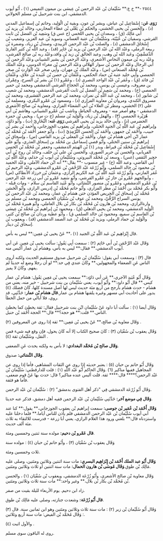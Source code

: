 ٢٥٤٤ -** خ ع:** سُلَيْمان بْن عَبْد الرحمن بْن عِيسَى بن ميمون التميمي (١) ، أَبُو أيوب الدمشقي، ابن بنت شرحبيل بْن مسلم الخولاني.

**رَوَى عَن:** إِسْمَاعِيل بْن عياش، وبشر بْن عون، وبقية بْن الْوَلِيد، وحاتم بْن إسماعيل المدني (د) ، والحسن بْن يحيى الخشني، والحكم بْن يَعْلَى بْن عطاء المحاربي، وخالد بْن يزيد بْن أَبي مَالِك (ق) ، وسعدان بْن يحيى اللخمي (خ عس ق) وسَعِيد بْن الفضل بْن ثابت القرشي، وسفيان بْن عُيَيْنَة، وسُلَيْمان بْن عتبة الغساني، وسويد بْن عبد العزيز، وشعيب بْن إِسْحَاقَ الدمشقي (د) ، والصلت بْن عَبْد الرحمن الزبيدي، وصندل بْن زياد، وضمرة بْن ربيعة الرملي، وعَبْد الله بْن عَبْد الرحمن بْن يزيد بْن جَابِر (قد) ، وعبد اللَّه بْن كثير القارئ الدِّمَشْقِيّ، وعَبد الله بْن وهب، وعبد الخالق بْن زيد بْن واقد،وعَبْد ربه بْن صالح القرشي، وعَبْد ربه بْن ميمون النحاس الأشعري، وعَبْد الرحمن بْن بشير الشيباني وعَبْد الرحمن بْن أبي الرجال وعَبْد الرحمن بْن سوار الهلالي وعَبْد الرحمن بْن مغراء الدوسي، وعَبْد الملك بْن مُحَمَّد الصنعاني (س) ، وعَبْد الملك بْن مهران، وأَبِي صخر عَبْد الْوَارِثِ بْن صخر الحمصي وأَبِي خليد عتبة بْن حماد الحكمي، وعُثْمَان بْن حصن بْن عُبَيدة بْن علاق، وعُثْمَان بْن فائد (ق) ، وعُمَر بْن عَبْد الواحد النصري (د) ، وعَمْرو (١) بْن بشر بْن السرح، وعِمْران بن معروف، وعيسى بْن يونس، ومحمد بْن الحجاج القرشي الدمشقي ومحمد بْن حمير الحمصي (خ) ، ومحمد بْن سَعِيد بْن الفضل بْن ثابت القرشي الدمشقي، ومحمد بْن شعيب بْن شابور (د) ، ومحمد بْن عَبد اللَّهِ بْن نمران، ومحمد بْن عبد الرحمن القشيري، ومحمد بْن مسروق الكندي، ومروان بْن معاوية الفزاري (د) ، ومسعود بْن عَمْرو البكري، ومسلمة بْن علي (٢) الخشني، ومطر بْن العلاء بْن أَبي الشعثاء الفزاري، ومعاوية بْن صالح الأشعري الدمشقي - وهو أصغر منه - ومعروف الخياط، وناشب بْن عَمْرو الشيباني، وهاشم بْن أَبي هُرَيْرة الحمصي (٣) ، والهقل بْن زياد، والْوَلِيد بْن مسلم (خ ت س) ، ويحيى بْن حمزة الحضرمي (د) ، وأَبِي خالد يزيد بْن يحيى القرشي.**رَوَى عَنه:** الْبُخَارِيّ (ت) ، وأَبُو دَاوُد، وإبراهيم بْن عَبد اللَّهِ بْن الجنيد الختلي، وإبراهيم بْن يعقوب الجوزجاني، وأحمد بْن بشر بْن حبيب، وأَحْمَد بْن جمهور، وأَحْمَد بْن الحسن التِّرْمِذِيّ (ت) ، وأَبُو جعفر أَحْمَد بْن مُحَمَّد بْن عمار ابْن أخي هشام بْن عمار، وأَحْمَد بْن المعلى بْن يزيد القاضي (س) ، وإسحاق بْن إبراهيم بْن سنين الختلي، وأَبُو قصي إسماعيل بن مُحَمَّد بن إسحاق العذري، وأَبُو علي إِسْمَاعِيل بْن مُحَمَّد بْن قيراط، وبدر (١) بْن الهيثم الدمشقي، وجعفر بْن مُحَمَّد بْن الحسن الفريابي، والحسن بْن جرير الصوري، والحسن بْن علي بْن خلف، وخالد بْن روح بْن أَبي حجير الثقفي (عس) ، وسعد بْن مُحَمَّد البيروتي، وسُلَيْمان بْن أيوب بْن حذلم، وعَبْد اللَّهِ بْن أَبي القاضي، وعبد اللَّه (خ) - غير منسوب -** يقال:** أنه ابْن حماد الآملي، وعَبْد الحميد بْن محمود بْن خالد السلمي، وأَبُو زُرْعَة عَبْد الرَّحْمَنِ بْن عَمْرو الدمشقي، وعَبْد الرحيم بْن عُمَر المازني، وأَبُو زُرْعَة عُبَيد اللَّهِ بْن عبد الكريم الرازي، وعثمان بْن خرزاذ الأنطاكي (س) ، وأبوالجهم عَمْرو بْن حاز بْن عَمْرو القرشي، وأَبُو سَعِيد عَمْرو بْن أَبي زرعة عَبْد الرحمن بْن عَمْرو الدمشقي، وعَمْرو بْن منصور النَّسَائي، وأَبُو عُبَيد القاسم بْن سلام - ومات قبله - وأَبُو بكر مُحَمَّد بن أَحْمَدَ بْن مطر الفزاري، وأَبُو حاتم مُحَمَّد بْن إدريس الرازي، وأَبُو الْحَسَنِ مُحَمَّد بْن إسحاق بْن الحريص المؤذن ختن هشام بْن عمار، ومحمد بْن عَبْد الرحمن بْن يونس السراج الرَّقِّيّ، ومحمد بْن عوف بْن سُفْيَان الحمصي ومحمد بْن مسلم بن وارةالرازي، ومحمد بْن هارون بْن مُحَمَّد بْن بكار بْن بلال العاملي، وأَبُو هبيرة مُحَمَّد بْن الْوَلِيد الدمشقي، ومحمد بْن يحيى الذهلي (ق) ، ومحمود بْن إبراهيم بْن مُحَمَّد بْن عِيسَى بْن القاسم بْن سميع، ومحمود بْن خالد السلمي ق) ، وأَبُو عطية وردان بْن صالح بْن كثير، والْوَلِيد بْن حماد الرملي، ويزيد بْن مُحَمَّد بْن عبد الصمد الدمشقي (قد) ، ويعقوب بْن إسحاق بْن دينار.

قال إِبْرَاهِيم بْن عَبد اللَّهِ بْن الجنيد (١) ،** عَنْ يحيى بْن مَعِين:** ليس به بأس.

وَقَال عَبْد الرَّحْمَنِ بْن أَبي حَاتِم (٢) : سمعت أَبِي يَقُول: سألت يحيى بْن مَعِين عَن أبي أيوب الدمشقي.** فقال:** ليس به بأس، وهشام بْن عمار أكيس منه.

قال (٣) : وسمعت أبي يقول: سُلَيْمان بْن شرحبيل صدوق مستقيم الحديث ولكنه أروى الناس عَنِ الضعفاء والمجهولين،** وكَانَ عندي فِي حد:** لو أن رجلا وضع له حديثا لم يفهم. وكَانَ لا يميز.

وَقَال أَبُو عُبَيد الآجري،** عَن أبي دَاوُد:** سمعت يحيى بْن مَعِين يَقُول: هشام بْن عمار كيس.** قال أَبُو داود:** وأَبُو أيوب، يعني سُلَيْمان بن بنت شرحبيل - خير منه، يعني من هشام - حدث هشام بأرجح من أربع مئة حديث ليس لها أصل مسندة كلها، كَانَ فضلك (٤) يدور على أحاديث أبي مسهر وغيره يلقنها هشام بن عمار.**قال هشام بْن عمار:** حَدَّثَنِي، قد روي، فلا أبالي من حمل الخطأ.

وَقَال أيضا (١) : سألت أبا داود عَنْ سُلَيْمان ابْن بنت شرحبيل فقال: ثقة يخطئ كما يخطئ الناس.** قلت:** هو حجة؟** قال:** الحجة أَحْمَد بْن حنبل.

وَقَال معاوية بْن صالح،** عَنْ يحيى بْن مَعِين:** ثقة إذا روى عن المعروفين (٢) .

وَقَال يعقوب بْن سُفْيَان (٣) : كَانَ صحيح الكتاب إلا أنه كَانَ يحول، فإن وقع فيه شيء فمن النقل، وسُلَيْمان ثقة (٤) .

**وَقَال صالح بْن مُحَمَّد البغدادي:** لا بأس به ولكنه يحدث عَنِ الضعفى.

**وَقَال النَّسَائي:** صدوق.

وَقَال أَبُو حاتم بن حبان (٥) : يعتبر حديثه إِذَا روى عن الثقات المشاهير، فأما إذا روى عن المجاهيل ففيها مناكير (٦) .وَقَال الحاكم أَبُو عَبْد اللَّهِ (١) : قلت للدارقطني: سُلَيْمان بْن عَبْد الرحمن؟**** قال:**** ثقة. قلت أليس عنده مناكير؟ قال: حدث بها عَنْ قوم ضعفى، فأما هو فثقة.

وَقَال أَبُو زُرْعَة الدمشقي فِي "ذكر أهل الفتوى بدمشق" (٢) : سُلَيْمان بْن عَبْد الرحمن.

**وَقَال فِي موضع آخر:** حَدَّثَنِي سُلَيْمان بْن عَبْد الرحمن فقيه أهل دمشق، فذكر عنه حديثا.

**وَقَال أَحْمَد بْن عُمَير بْن جوصى:** سمعت إبراهيم بْن يعقوب الجوزجاني،** يقول:** كنا عند أبي أيوب سُلَيْمان بْن عَبْد الرحمن الدمشقي فلم يأذن للناس أياما،** فلما دخلنا عليه واستزدناه قال:** بلغني ورود هذا الغلام الرازي، يعني أبا زرعة - فدرست للالتقاء به ثلاث مئة ألف حديث.

**قال عَمْرو بْن دحيم:** مولده سنة ثنتين وخمسين ومئة.

وَقَال يعقوب بْن سُفْيَان (٣) ، وأَبُو حاتم بْن حبان (٤) : مولده سنة

ثلاث وخمسين ومئة.

**وَقَال أَبُو عبد الملك أَحْمَد بْن إِبْرَاهِيم البسري:** مات سنة اثنتين وثلاثين ومئتين، وصلى عليه مَالِك بْن طوق.**وَقَال مُوسَى بْن هارون الحمال:** مات سنة اثنتين أو ثلاث وثلاثين ومئتين.

وَقَال معاوية بْن صالح الأشعري، وأَبُو زُرْعَة الدمشقي، ويعقوب بْن سُفْيَان (١) ، والحسن بْن مُحَمَّد بْن بكار بْن بلال،** وغير واحد:** مات سنة ثلاث وثلاثين ومئتين.

زاد ابن دحيم. يوم الأربعاء لليلة بقيت من صفر.

**قال أَبُو زُرْعَة:** وشعدت جنازته، وصلى عليه مَالِك بْن طوق.

وَقَال أَبُو سُلَيْمان بْن زبر (٢) : مات سنة ثلاث وثلاثين ومئتين وهو ابن ثمانين سنة. قال (٣) : وَقَال مُحَمَّد بْن الفيض: مات سنة أربع وثلاثين.

والأول اثبت (٤) .

روى له الباقون سوى مسلم.